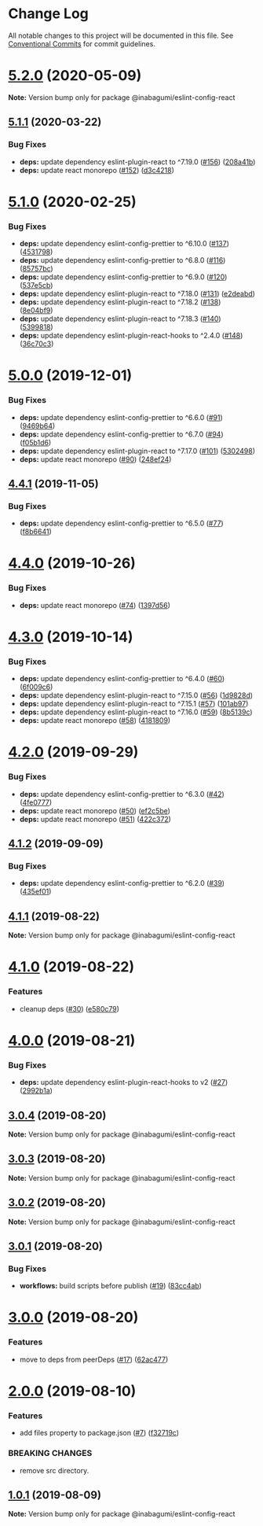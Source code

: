 # Change Log

All notable changes to this project will be documented in this file.
See [Conventional Commits](https://conventionalcommits.org) for commit guidelines.

# [5.2.0](https://github.com/inabagumi/eslint-config/compare/v5.1.1...v5.2.0) (2020-05-09)

**Note:** Version bump only for package @inabagumi/eslint-config-react





## [5.1.1](https://github.com/inabagumi/eslint-config/compare/v5.1.0...v5.1.1) (2020-03-22)


### Bug Fixes

* **deps:** update dependency eslint-plugin-react to ^7.19.0 ([#156](https://github.com/inabagumi/eslint-config/issues/156)) ([208a41b](https://github.com/inabagumi/eslint-config/commit/208a41bb87a75b1d50f91dabe0ceefef03d740fd))
* **deps:** update react monorepo ([#152](https://github.com/inabagumi/eslint-config/issues/152)) ([d3c4218](https://github.com/inabagumi/eslint-config/commit/d3c4218933406378bc3b63f747ad0eafb64c0179))





# [5.1.0](https://github.com/inabagumi/eslint-config/compare/v5.0.0...v5.1.0) (2020-02-25)


### Bug Fixes

* **deps:** update dependency eslint-config-prettier to ^6.10.0 ([#137](https://github.com/inabagumi/eslint-config/issues/137)) ([4531798](https://github.com/inabagumi/eslint-config/commit/4531798178c2818217540540cf53996809c57c0e))
* **deps:** update dependency eslint-config-prettier to ^6.8.0 ([#116](https://github.com/inabagumi/eslint-config/issues/116)) ([85757bc](https://github.com/inabagumi/eslint-config/commit/85757bc0af570033b4577b4d899c5c39857927a7))
* **deps:** update dependency eslint-config-prettier to ^6.9.0 ([#120](https://github.com/inabagumi/eslint-config/issues/120)) ([537e5cb](https://github.com/inabagumi/eslint-config/commit/537e5cb8a886e83542acea7ec59ed2581d812558))
* **deps:** update dependency eslint-plugin-react to ^7.18.0 ([#131](https://github.com/inabagumi/eslint-config/issues/131)) ([e2deabd](https://github.com/inabagumi/eslint-config/commit/e2deabdc9a7168379993985948f6238432f69a74))
* **deps:** update dependency eslint-plugin-react to ^7.18.2 ([#138](https://github.com/inabagumi/eslint-config/issues/138)) ([8e04bf9](https://github.com/inabagumi/eslint-config/commit/8e04bf9e23431be38505e20913956166571c003c))
* **deps:** update dependency eslint-plugin-react to ^7.18.3 ([#140](https://github.com/inabagumi/eslint-config/issues/140)) ([5399818](https://github.com/inabagumi/eslint-config/commit/5399818a56dae5a7d4124147a9e5323a6b1cca22))
* **deps:** update dependency eslint-plugin-react-hooks to ^2.4.0 ([#148](https://github.com/inabagumi/eslint-config/issues/148)) ([36c70c3](https://github.com/inabagumi/eslint-config/commit/36c70c3f4410d3fe72fdce4fee3c8791f5809bc9))





# [5.0.0](https://github.com/inabagumi/eslint-config/compare/v4.4.1...v5.0.0) (2019-12-01)


### Bug Fixes

* **deps:** update dependency eslint-config-prettier to ^6.6.0 ([#91](https://github.com/inabagumi/eslint-config/issues/91)) ([9469b64](https://github.com/inabagumi/eslint-config/commit/9469b64dad35b61e123cb5d28b333160f14915a4))
* **deps:** update dependency eslint-config-prettier to ^6.7.0 ([#94](https://github.com/inabagumi/eslint-config/issues/94)) ([f05b1d6](https://github.com/inabagumi/eslint-config/commit/f05b1d6edc55ddaad064ee0bfa5fd9fdf1bd4a33))
* **deps:** update dependency eslint-plugin-react to ^7.17.0 ([#101](https://github.com/inabagumi/eslint-config/issues/101)) ([5302498](https://github.com/inabagumi/eslint-config/commit/53024981b10a2d240da48b171d0e86c2a0e5a68e))
* **deps:** update react monorepo ([#90](https://github.com/inabagumi/eslint-config/issues/90)) ([248ef24](https://github.com/inabagumi/eslint-config/commit/248ef2423ef260813a61cfa636166a0c023f94b4))





## [4.4.1](https://github.com/inabagumi/eslint-config/compare/v4.4.0...v4.4.1) (2019-11-05)


### Bug Fixes

* **deps:** update dependency eslint-config-prettier to ^6.5.0 ([#77](https://github.com/inabagumi/eslint-config/issues/77)) ([f8b6641](https://github.com/inabagumi/eslint-config/commit/f8b6641))





# [4.4.0](https://github.com/inabagumi/eslint-config/compare/v4.3.0...v4.4.0) (2019-10-26)


### Bug Fixes

* **deps:** update react monorepo ([#74](https://github.com/inabagumi/eslint-config/issues/74)) ([1397d56](https://github.com/inabagumi/eslint-config/commit/1397d56))





# [4.3.0](https://github.com/inabagumi/eslint-config/compare/v4.2.0...v4.3.0) (2019-10-14)


### Bug Fixes

* **deps:** update dependency eslint-config-prettier to ^6.4.0 ([#60](https://github.com/inabagumi/eslint-config/issues/60)) ([6f009c6](https://github.com/inabagumi/eslint-config/commit/6f009c6))
* **deps:** update dependency eslint-plugin-react to ^7.15.0 ([#56](https://github.com/inabagumi/eslint-config/issues/56)) ([1d9828d](https://github.com/inabagumi/eslint-config/commit/1d9828d))
* **deps:** update dependency eslint-plugin-react to ^7.15.1 ([#57](https://github.com/inabagumi/eslint-config/issues/57)) ([101ab97](https://github.com/inabagumi/eslint-config/commit/101ab97))
* **deps:** update dependency eslint-plugin-react to ^7.16.0 ([#59](https://github.com/inabagumi/eslint-config/issues/59)) ([8b5139c](https://github.com/inabagumi/eslint-config/commit/8b5139c))
* **deps:** update react monorepo ([#58](https://github.com/inabagumi/eslint-config/issues/58)) ([4181809](https://github.com/inabagumi/eslint-config/commit/4181809))





# [4.2.0](https://github.com/inabagumi/eslint-config/compare/v4.1.2...v4.2.0) (2019-09-29)


### Bug Fixes

* **deps:** update dependency eslint-config-prettier to ^6.3.0 ([#42](https://github.com/inabagumi/eslint-config/issues/42)) ([4fe0777](https://github.com/inabagumi/eslint-config/commit/4fe0777))
* **deps:** update react monorepo ([#50](https://github.com/inabagumi/eslint-config/issues/50)) ([ef2c5be](https://github.com/inabagumi/eslint-config/commit/ef2c5be))
* **deps:** update react monorepo ([#51](https://github.com/inabagumi/eslint-config/issues/51)) ([422c372](https://github.com/inabagumi/eslint-config/commit/422c372))





## [4.1.2](https://github.com/inabagumi/eslint-config/compare/v4.1.1...v4.1.2) (2019-09-09)


### Bug Fixes

* **deps:** update dependency eslint-config-prettier to ^6.2.0 ([#39](https://github.com/inabagumi/eslint-config/issues/39)) ([435ef01](https://github.com/inabagumi/eslint-config/commit/435ef01))





## [4.1.1](https://github.com/inabagumi/eslint-config/compare/v4.1.0...v4.1.1) (2019-08-22)

**Note:** Version bump only for package @inabagumi/eslint-config-react





# [4.1.0](https://github.com/inabagumi/eslint-config/compare/v4.0.0...v4.1.0) (2019-08-22)


### Features

* cleanup deps ([#30](https://github.com/inabagumi/eslint-config/issues/30)) ([e580c79](https://github.com/inabagumi/eslint-config/commit/e580c79))





# [4.0.0](https://github.com/inabagumi/eslint-config/compare/v3.0.4...v4.0.0) (2019-08-21)


### Bug Fixes

* **deps:** update dependency eslint-plugin-react-hooks to v2 ([#27](https://github.com/inabagumi/eslint-config/issues/27)) ([2992b1a](https://github.com/inabagumi/eslint-config/commit/2992b1a))





## [3.0.4](https://github.com/inabagumi/eslint-config/compare/v3.0.3...v3.0.4) (2019-08-20)

**Note:** Version bump only for package @inabagumi/eslint-config-react





## [3.0.3](https://github.com/inabagumi/eslint-config/compare/v3.0.2...v3.0.3) (2019-08-20)

**Note:** Version bump only for package @inabagumi/eslint-config-react





## [3.0.2](https://github.com/inabagumi/eslint-config/compare/v3.0.1...v3.0.2) (2019-08-20)

**Note:** Version bump only for package @inabagumi/eslint-config-react





## [3.0.1](https://github.com/inabagumi/eslint-config/compare/v3.0.0...v3.0.1) (2019-08-20)


### Bug Fixes

* **workflows:** build scripts before publish ([#19](https://github.com/inabagumi/eslint-config/issues/19)) ([83cc4ab](https://github.com/inabagumi/eslint-config/commit/83cc4ab))





# [3.0.0](https://github.com/inabagumi/eslint-config/compare/v2.1.0...v3.0.0) (2019-08-20)


### Features

* move to deps from peerDeps ([#17](https://github.com/inabagumi/eslint-config/issues/17)) ([62ac477](https://github.com/inabagumi/eslint-config/commit/62ac477))





# [2.0.0](https://github.com/inabagumi/eslint-config/compare/v1.0.4...v2.0.0) (2019-08-10)


### Features

* add files property to package.json ([#7](https://github.com/inabagumi/eslint-config/issues/7)) ([f32719c](https://github.com/inabagumi/eslint-config/commit/f32719c))


### BREAKING CHANGES

* remove src directory.





## [1.0.1](https://github.com/inabagumi/eslint-config/compare/v1.0.0...v1.0.1) (2019-08-09)

**Note:** Version bump only for package @inabagumi/eslint-config-react
